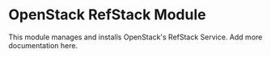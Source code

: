 # OpenStack RefStack Module

This module manages and installs OpenStack's RefStack Service. Add more 
documentation here.